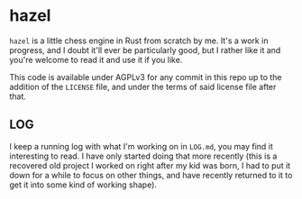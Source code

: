 # hazel

`hazel` is a little chess engine in Rust from scratch by me. It's a work in progress,
and I doubt it'll ever be particularly good, but I rather like it and you're welcome to
read it and use it if you like.

This code is available under AGPLv3 for any commit in this repo up to the addition of the `LICENSE`
file, and under the terms of said license file after that.

## LOG

I keep a running log with what I'm working on in `LOG.md`, you may find it interesting to read. I
have only started doing that more recently (this is a recovered old project I worked on right after
my kid was born, I had to put it down for a while to focus on other things, and have recently
returned to it to get it into some kind of working shape).
